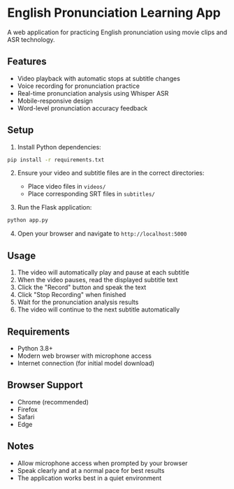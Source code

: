 # English Pronunciation Learning App

A web application for practicing English pronunciation using movie clips and ASR technology.

## Features

- Video playback with automatic stops at subtitle changes
- Voice recording for pronunciation practice
- Real-time pronunciation analysis using Whisper ASR
- Mobile-responsive design
- Word-level pronunciation accuracy feedback

## Setup

1. Install Python dependencies:
```bash
pip install -r requirements.txt
```

2. Ensure your video and subtitle files are in the correct directories:
   - Place video files in `videos/`
   - Place corresponding SRT files in `subtitles/`

3. Run the Flask application:
```bash
python app.py
```

4. Open your browser and navigate to `http://localhost:5000`

## Usage

1. The video will automatically play and pause at each subtitle
2. When the video pauses, read the displayed subtitle text
3. Click the "Record" button and speak the text
4. Click "Stop Recording" when finished
5. Wait for the pronunciation analysis results
6. The video will continue to the next subtitle automatically

## Requirements

- Python 3.8+
- Modern web browser with microphone access
- Internet connection (for initial model download)

## Browser Support

- Chrome (recommended)
- Firefox
- Safari
- Edge

## Notes

- Allow microphone access when prompted by your browser
- Speak clearly and at a normal pace for best results
- The application works best in a quiet environment 